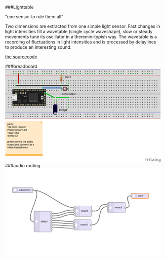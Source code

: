 ###Lighttable 

"one sensor to rule them all"

Two dimensions are extracted from one simple light sensor. Fast changes in light intensities fill a wavetable (single cycle waveshape), slow or steady movements tune its oscillator in a theremin-typish way. The wavetable is a recording of fluctuations in light intensities and is processed by delaylines to produce an interesting sound.

[the sourcecode](lighttable.ino)

###breadboard
![image](lighttable_Steckplatine.png)
###audio routing
![audio routing](lighttable_audiorouting.png)